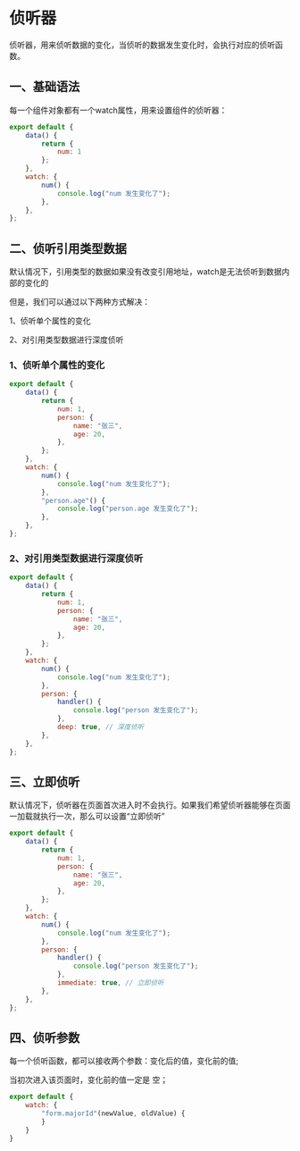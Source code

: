 # 侦听器

侦听器，用来侦听数据的变化，当侦听的数据发生变化时，会执行对应的侦听函数。

## 一、基础语法

每一个组件对象都有一个watch属性，用来设置组件的侦听器：

```js
export default {
    data() {
        return {
            num: 1
        };
    },
    watch: {
        num() {
            console.log("num 发生变化了");
        },
    },
};
```

## 二、侦听引用类型数据

默认情况下，引用类型的数据如果没有改变引用地址，watch是无法侦听到数据内部的变化的

但是，我们可以通过以下两种方式解决：

1、侦听单个属性的变化

2、对引用类型数据进行深度侦听

### 1、侦听单个属性的变化

```js
export default {
    data() {
        return {
            num: 1,
            person: {
                name: "张三",
                age: 20,
            },
        };
    },
    watch: {
        num() {
            console.log("num 发生变化了");
        },
        "person.age"() {
            console.log("person.age 发生变化了");
        },
    },
};
```

### 2、对引用类型数据进行深度侦听

```js
export default {
    data() {
        return {
            num: 1,
            person: {
                name: "张三",
                age: 20,
            },
        };
    },
    watch: {
        num() {
            console.log("num 发生变化了");
        }, 
        person: {
            handler() {
                console.log("person 发生变化了");
            },
            deep: true, // 深度侦听
        },
    },
};
```

## 三、立即侦听

默认情况下，侦听器在页面首次进入时不会执行。如果我们希望侦听器能够在页面一加载就执行一次，那么可以设置“立即侦听”

```js
export default {
    data() {
        return {
            num: 1,
            person: {
                name: "张三",
                age: 20,
            },
        };
    },
    watch: {
        num() {
            console.log("num 发生变化了");
        }, 
        person: {
            handler() {
                console.log("person 发生变化了");
            },
            immediate: true, // 立即侦听
        },
    },
};
```

## 四、侦听参数

每一个侦听函数，都可以接收两个参数：变化后的值，变化前的值;

当初次进入该页面时，变化前的值一定是 空；

```js
export default {
    watch: {
        "form.majorId"(newValue, oldValue) {
        }
    }
}
```

